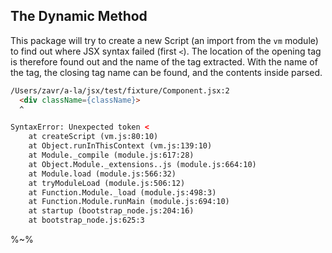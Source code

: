 ## The Dynamic Method

This package will try to create a new Script (an import from the `vm` module) to find out where JSX syntax failed (first `<`). The location of the opening tag is therefore found out and the name of the tag extracted. With the name of the tag, the closing tag name can be found, and the contents inside parsed.

```html
/Users/zavr/a-la/jsx/test/fixture/Component.jsx:2
  <div className={className}>
  ^

SyntaxError: Unexpected token <
    at createScript (vm.js:80:10)
    at Object.runInThisContext (vm.js:139:10)
    at Module._compile (module.js:617:28)
    at Object.Module._extensions..js (module.js:664:10)
    at Module.load (module.js:566:32)
    at tryModuleLoad (module.js:506:12)
    at Function.Module._load (module.js:498:3)
    at Function.Module.runMain (module.js:694:10)
    at startup (bootstrap_node.js:204:16)
    at bootstrap_node.js:625:3
```

%~%